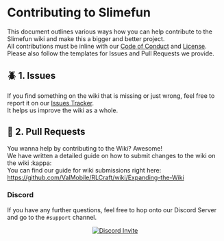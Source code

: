 # Contributing to Slimefun
This document outlines various ways how you can help contribute to the Slimefun wiki and make this a bigger and better project.<br>
All contributions must be inline with our [Code of Conduct](https://github.com/ValMobile/RLCraft-Wiki/blob/master/.github/CODE_OF_CONDUCT.md) and [License](https://github.com/ValMobile/RLCraft-Wiki/blob/master/LICENSE).
Please also follow the templates for Issues and Pull Requests we provide.

## :beetle: 1. Issues
If you find something on the wiki that is missing or just wrong, feel free to report it on our [Issues Tracker](https://github.com/ValMobile/RLCraft-Wiki/issues).<br>
It helps us improve the wiki as a whole.

## :memo: 2. Pull Requests
You wanna help by contributing to the Wiki? Awesome!<br>
We have written a detailed guide on how to submit changes to the wiki on the wiki :kappa:<br>
You can find our guide for wiki submissions right here:<br>
https://github.com/ValMobile/RLCraft/wiki/Expanding-the-Wiki


### Discord

If you have any further questions, feel free to hop onto our Discord Server and go to the `#support` channel.

<p align="center">
  <a href="https://discord.gg/mMt3f4usqK">
    <img src="" alt="Discord Invite"/>
  </a>
</p>
